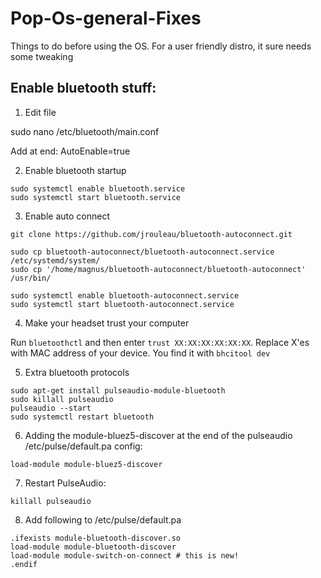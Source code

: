 # Pop-Os-general-Fixes
Things to do before using the OS.
For a user friendly distro, it sure needs some tweaking 
## Enable bluetooth stuff:
1. Edit file

sudo nano /etc/bluetooth/main.conf

Add at end: AutoEnable=true

2. Enable bluetooth startup

```
sudo systemctl enable bluetooth.service
sudo systemctl start bluetooth.service
```

3. Enable auto connect


```
git clone https://github.com/jrouleau/bluetooth-autoconnect.git

sudo cp bluetooth-autoconnect/bluetooth-autoconnect.service /etc/systemd/system/
sudo cp '/home/magnus/bluetooth-autoconnect/bluetooth-autoconnect' /usr/bin/

sudo systemctl enable bluetooth-autoconnect.service
sudo systemctl start bluetooth-autoconnect.service
```

4. Make your headset trust your computer

Run ```bluetoothctl``` and then enter 
```trust XX:XX:XX:XX:XX:XX```. Replace X'es with MAC address of your device.
You find it with ```bhcitool dev```

5. Extra bluetooth protocols
```
sudo apt-get install pulseaudio-module-bluetooth
sudo killall pulseaudio
pulseaudio --start    
sudo systemctl restart bluetooth
```
6. Adding the module-bluez5-discover at the end of the pulseaudio /etc/pulse/default.pa config:
```
load-module module-bluez5-discover
```
7. Restart PulseAudio:
```
killall pulseaudio
```
8. Add following to /etc/pulse/default.pa

```
.ifexists module-bluetooth-discover.so
load-module module-bluetooth-discover
load-module module-switch-on-connect # this is new!
.endif
```


